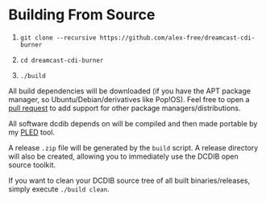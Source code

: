 # Building From Source

1) `git clone --recursive https://github.com/alex-free/dreamcast-cdi-burner`

2) `cd dreamcast-cdi-burner`

3) `./build`

All build dependencies will be downloaded (if you have the APT package manager, so Ubuntu/Debian/derivatives like Pop!OS). Feel free to open a [pull request](https://github.com/alex-free/dreamcast-cdi-burner/pulls) to add support for other package managers/distributions.

All software dcdib depends on will be compiled and then made portable by my [PLED](https://github.com/alex-free/pled) tool.

A release `.zip` file will be generated by the `build` script. A release directory will also be created, allowing you to immediately use the DCDIB open source toolkit.

If you want to clean your DCDIB source tree of all built binaries/releases, simply execute `./build clean`.  